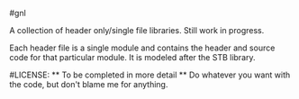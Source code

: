 #gnl

A collection of header only/single file libraries. Still work in progress.

Each header file is a single module and contains the header and source code for
that particular module. It is modeled after the STB library.

#LICENSE:
** To be completed in more detail **
Do whatever you want with the code, but don't blame me for anything.


